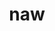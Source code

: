 ---
category: 3-letters
denotation: null
name: naw
reference_link: https://www.etymonline.com/word/naw
root_language: null
root_name: null
title: naw
type: free
word_sums:
- respelling: naw
  sum: 'Naw + '
---